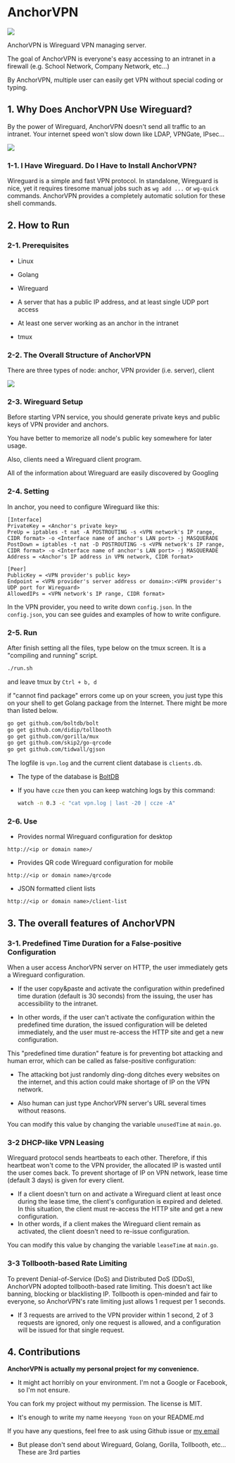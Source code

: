 # AnchorVPN

![](./readme1.png)

AnchorVPN is Wireguard VPN managing server.

The goal of AnchorVPN is everyone's easy accessing to an intranet in a firewall (e.g. School Network, Company Network, etc...)

By AnchorVPN, multiple user can easily get VPN without special coding or typing.

## 1. Why Does AnchorVPN Use Wireguard?

By the power of Wireguard, AnchorVPN doesn't send all traffic to an intranet. Your internet speed won't slow down like LDAP, VPNGate, IPsec...

![](./readme2.png)

### 1-1. I Have Wireguard. Do I Have to Install AnchorVPN?

Wireguard is a simple and fast VPN protocol. In standalone, Wireguard is nice, yet it requires tiresome manual jobs such as `wg add ...` or `wg-quick` commands. AnchorVPN provides a completely automatic solution for these shell commands.

## 2. How to Run

### 2-1. Prerequisites

- Linux

- Golang

- Wireguard

- A server that has a public IP address, and at least single UDP port access

- At least one server working as an anchor in the intranet

- tmux

### 2-2. The Overall Structure of AnchorVPN

There are three types of node: anchor, VPN provider (i.e. server), client

![](./readme3.png)

### 2-3. Wireguard Setup

Before starting VPN service, you should generate private keys and public keys of VPN provider and anchors.

You have better to memorize all node's public key somewhere for later usage.

Also, clients need a Wireguard client program.

All of the information about Wireguard are easily discovered by Googling

### 2-4. Setting

In anchor, you need to configure Wireguard like this:
```
[Interface]
PrivateKey = <Anchor's private key>
PreUp = iptables -t nat -A POSTROUTING -s <VPN network's IP range, CIDR format> -o <Interface name of anchor's LAN port> -j MASQUERADE
PostDown = iptables -t nat -D POSTROUTING -s <VPN network's IP range, CIDR format> -o <Interface name of anchor's LAN port> -j MASQUERADE
Address = <Anchor's IP address in VPN network, CIDR format>

[Peer]
PublicKey = <VPN provider's public key>
Endpoint = <VPN provider's server address or domain>:<VPN provider's UDP port for Wireguard>
AllowedIPs = <VPN network's IP range, CIDR format>
```

In the VPN provider, you need to write down `config.json`. In the `config.json`, you can see guides and examples of how to write configure.

### 2-5. Run

After finish setting all the files, type below on the tmux screen. It is a "compiling and running" script.
```bash
./run.sh
```
and leave tmux by `Ctrl + b, d`

if "cannot find package" errors come up on your screen, you just type this on your shell to get Golang package from the Internet. There might be more than listed below.
```bash
go get github.com/boltdb/bolt
go get github.com/didip/tollbooth
go get github.com/gorilla/mux
go get github.com/skip2/go-qrcode
go get github.com/tidwall/gjson
```

The logfile is `vpn.log` and the current client database is `clients.db`.

- The type of the database is [BoltDB](https://github.com/boltdb/bolt)

- If you have `ccze` then you can keep watching logs by this command:
  ```bash
  watch -n 0.3 -c "cat vpn.log | last -20 | ccze -A"
  ```

### 2-6. Use

- Provides normal Wireguard configuration for desktop
```
http://<ip or domain name>/
```

- Provides QR code Wireguard configuration for mobile
```
http://<ip or domain name>/qrcode
```

- JSON formatted client lists
```
http://<ip or domain name>/client-list
```

## 3. The overall features of AnchorVPN

### 3-1. Predefined Time Duration for a False-positive Configuration

When a user access AnchorVPN server on HTTP, the user immediately gets a Wireguard configuration.

- If the user copy&paste and activate the configuration within predefined time duration (default is 30 seconds) from the issuing, the user has accessibility to the intranet.

- In other words, if the user can't activate the configuration within the predefined time duration, the issued configuration will be deleted immediately, and the user must re-access the HTTP site and get a new configuration.

This "predefined time duration" feature is for preventing bot attacking and human error, which can be called as false-positive configuration:

- The attacking bot just randomly ding-dong ditches every websites on the internet, and this action could make shortage of IP on the VPN network.

- Also human can just type AnchorVPN server's URL several times without reasons.

You can modify this value by changing the variable `unusedTime` at `main.go`.

### 3-2 DHCP-like VPN Leasing

Wireguard protocol sends heartbeats to each other. Therefore, if this heartbeat won't come to the VPN provider, the allocated IP is wasted until the user comes back. To prevent shortage of IP on VPN network, lease time (default 3 days) is given for every client.
- If a client doesn't turn on and activate a Wireguard client at least once during the lease time, the client's configuration is expired and deleted. In this situation, the client must re-access the HTTP site and get a new configuration.
- In other words, if a client makes the Wireguard client remain as activated, the client doesn't need to re-issue configuration.

You can modify this value by changing the variable `leaseTime` at `main.go`.

### 3-3 Tollbooth-based Rate Limiting

To prevent Denial-of-Service (DoS) and Distributed DoS (DDoS), AnchorVPN adopted tollbooth-based rate limiting. This doesn't act like banning, blocking or blacklisting IP. Tollbooth is open-minded and fair to everyone, so AnchorVPN's rate limiting just allows 1 request per 1 seconds.
- If 3 requests are arrived to the VPN provider within 1 second, 2 of 3 requests are ignored, only one request is allowed, and a configuration will be issued for that single request.

## 4. Contributions

**AnchorVPN is actually my personal project for my convenience.**

- It might act horribly on your environment. I'm not a Google or Facebook, so I'm not ensure.

You can fork my project without my permission. The license is MIT.

- It's enough to write my name `Heeyong Yoon` on your README.md

If you have any questions, feel free to ask using Github issue or [my email](mailto:sunrise2575@dgist.ac.kr)

- But please don't send about Wireguard, Golang, Gorilla, Tollbooth, etc... These are 3rd parties